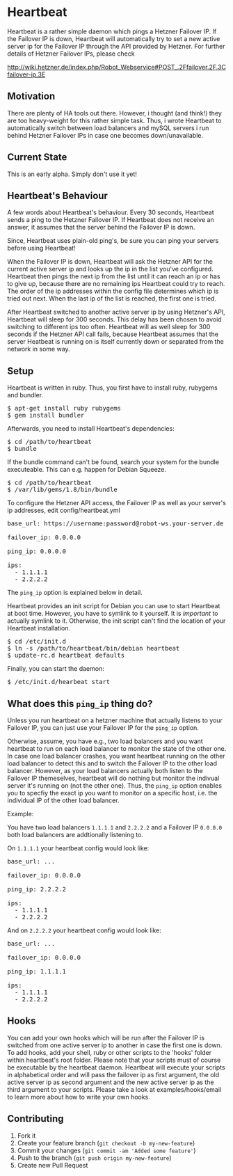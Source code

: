 
# Heartbeat

Heartbeat is a rather simple daemon which pings a Hetzner Failover IP. If the
Failover IP is down, Heartbeat will automatically try to set a new active server
ip for the Failover IP through the API provided by Hetzner. For further details
of Hetzner Failover IPs, please check

http://wiki.hetzner.de/index.php/Robot_Webservice#POST_.2Ffailover.2F.3Cfailover-ip.3E

## Motivation

There are plenty of HA tools out there. However, i thought (and think!) they
are too heavy-weight for this rather simple task. Thus, i wrote Heartbeat to
automatically switch between load balancers and mySQL servers i run behind
Hetzner Failover IPs in case one becomes down/unavailable.

## Current State

This is an early alpha. Simply don't use it yet!

## Heartbeat's Behaviour

A few words about Heartbeat's behaviour. Every 30 seconds, Heartbeat sends a
ping to the Hetzner Failover IP. If Heartbeat does not receive an answer, it
assumes that the server behind the Failover IP is down.

Since, Heartbeat uses plain-old ping's, be sure you can ping your servers
before using Heartbeat!

When the Failover IP is down, Heartbeat will ask the Hetzner API for the
current active server ip and looks up the ip in the list you've configured.
Heartbeat then pings the next ip from the list until it can reach an ip or has
to give up, because there are no remaining ips Heartbeat could try to reach.
The order of the ip addresses within the config file determines which ip is
tried out next. When the last ip of the list is reached, the first one is
tried.

After Heartbeat switched to another active server ip by using Hetzner's API,
Heartbeat will sleep for 300 seconds. This delay has been chosen to avoid
switching to different ips too often. Heartbeat will as well sleep for 300
seconds if the Hetzner API call fails, because Heartbeat assumes that the
server Heatbeat is running on is itself currently down or separated from the
network in some way.

## Setup

Heartbeat is written in ruby. Thus, you first have to install ruby, rubygems
and bundler.

<pre>
$ apt-get install ruby rubygems
$ gem install bundler
</pre>

Afterwards, you need to install Heartbeat's dependencies:

<pre>
$ cd /path/to/heartbeat
$ bundle
</pre>

If the bundle command can't be found, search your system for the bundle
executeable. This can e.g. happen for Debian Squeeze.

<pre>
$ cd /path/to/heartbeat
$ /var/lib/gems/1.8/bin/bundle
</pre>

To configure the Hetzner API access, the Failover IP as well as your server's
ip addresses, edit config/heartbeat.yml

<pre>
base_url: https://username:password@robot-ws.your-server.de

failover_ip: 0.0.0.0

ping_ip: 0.0.0.0

ips:
  - 1.1.1.1
  - 2.2.2.2
</pre>

The `ping_ip` option is explained below in detail.

Heartbeat provides an init script for Debian you can use to start Heartbeat at
boot time. However, you have to symlink to it yourself. It is *important* to
actually symlink to it. Otherwise, the init script can't find the location of
your Heartbeat installation.

<pre>
$ cd /etc/init.d
$ ln -s /path/to/heartbeat/bin/debian heartbeat
$ update-rc.d heartbeat defaults
</pre>

Finally, you can start the daemon:

<pre>
$ /etc/init.d/hearbeat start
</pre>

## What does this `ping_ip` thing do?

Unless you run heartbeat on a hetzner machine that actually listens to your
Failover IP, you can just use your Failover IP for the `ping_ip` option.

Otherwise, assume, you have e.g., two load balancers and you want heartbeat to
run on each load balancer to monitor the state of the other one. In case one
load balancer crashes, you want heartbeat running on the other load balancer to
detect this and to switch the Failover IP to the other load balancer. However,
as your load balancers actually both listen to the Failover IP themeselves,
heartbeat will do nothing but monitor the indivual server it's running on (not
the other one). Thus, the `ping_ip` option enables you to specfiy the exact ip
you want to monitor on a specific host, i.e. the individual IP of the other
load balancer.

Example:

You have two load balancers `1.1.1.1` and `2.2.2.2` and a Failover IP
`0.0.0.0` both load balancers are addtionally listening to.

On `1.1.1.1` your heartbeat config would look like:

<pre>
base_url: ...

failover_ip: 0.0.0.0

ping_ip: 2.2.2.2

ips:
  - 1.1.1.1
  - 2.2.2.2
</pre>

And on `2.2.2.2` your heartbeat config would look like:

<pre>
base_url: ...

failover_ip: 0.0.0.0

ping_ip: 1.1.1.1

ips:
  - 1.1.1.1
  - 2.2.2.2
</pre>

## Hooks

You can add your own hooks which will be run after the Failover IP is switched
from one active server ip to another in case the first one is down. To add hooks,
add your shell, ruby or other scripts to the 'hooks' folder within heartbeat's
root folder. Please note that your scripts must of course be executable by the
heartbeat daemon. Heartbeat will execute your scripts in alphabetical order and
will pass the failover ip as first argument, the old active server ip as second
argument and the new active server ip as the third argument to your scripts.
Please take a look at examples/hooks/email to learn more about how to write your
own hooks.

## Contributing

1. Fork it
2. Create your feature branch (`git checkout -b my-new-feature`)
3. Commit your changes (`git commit -am 'Added some feature'`)
4. Push to the branch (`git push origin my-new-feature`)
5. Create new Pull Request

